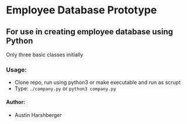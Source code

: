 # Employee Database Prototype
## For use in creating employee database using Python
Only three basic classes initially
### Usage:
* Clone repo, run using python3 or make executable and run as scrupt
* Type: `./company.py` or `python3 company.py` 
#### Author:
* Austin Harshberger